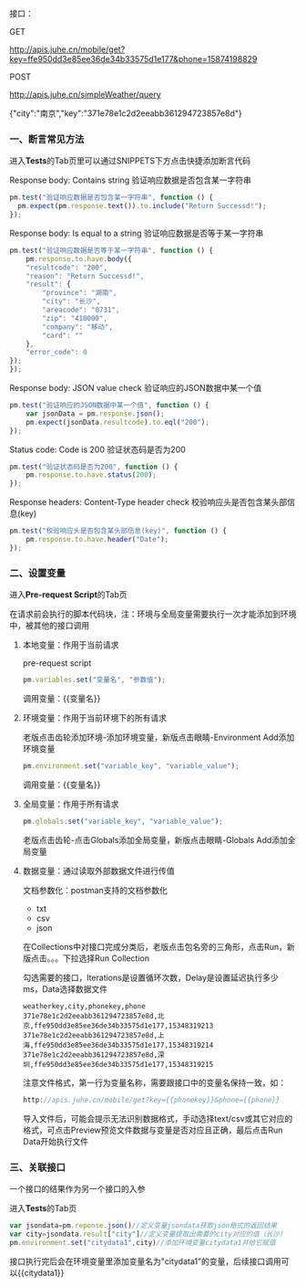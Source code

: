 接口：

GET

http://apis.juhe.cn/mobile/get?key=ffe950dd3e85ee36de34b33575d1e177&phone=15874198829

POST

http://apis.juhe.cn/simpleWeather/query

{"city":"南京","key":"371e78e1c2d2eeabb361294723857e8d"}

### 一、断言常见方法

进入**Tests**的Tab页里可以通过SNIPPETS下方点击快捷添加断言代码

Response body: Contains string	验证响应数据是否包含某一字符串

```js
pm.test("验证响应数据是否包含某一字符串", function () {
  pm.expect(pm.response.text()).to.include("Return Successd!");
});
```

Response body: Is equal to a string	验证响应数据是否等于某一字符串

```js
pm.test("验证响应数据是否等于某一字符串", function () {
    pm.response.to.have.body({
    "resultcode": "200",
    "reason": "Return Successd!",
    "result": {
        "province": "湖南",
        "city": "长沙",
        "areacode": "0731",
        "zip": "410000",
        "company": "移动",
        "card": ""
    },
    "error_code": 0
});
});
```

Response body: JSON value check	验证响应的JSON数据中某一个值

```js
pm.test("验证响应的JSON数据中某一个值", function () {
    var jsonData = pm.response.json();
    pm.expect(jsonData.resultcode).to.eql("200");
});
```

Status code: Code is 200	验证状态码是否为200

```js
pm.test("验证状态码是否为200", function () {
    pm.response.to.have.status(200);
});
```

Response headers: Content-Type header check	校验响应头是否包含某头部信息(key)

```js
pm.test("校验响应头是否包含某头部信息(key)", function () {
    pm.response.to.have.header("Date");
});
```

### 二、设置变量

进入**Pre-request Script**的Tab页

在请求前会执行的脚本代码块，注：环境与全局变量需要执行一次才能添加到环境中，被其他的接口调用

1. 本地变量：作用于当前请求

   pre-request script

   ```js
   pm.variables.set("变量名", "参数值");
   ```

   调用变量：{{变量名}}

2. 环境变量：作用于当前环境下的所有请求

   老版点击齿轮添加环境-添加环境变量，新版点击眼睛-Environment Add添加环境变量

   ```js
   pm.environment.set("variable_key", "variable_value");
   ```

   调用变量：{{变量名}}

3. 全局变量：作用于所有请求

   ```js
   pm.globals.set("variable_key", "variable_value");
   ```

   老版点击齿轮-点击Globals添加全局变量，新版点击眼睛-Globals Add添加全局变量

4. 数据变量：通过读取外部数据文件进行传值

   文档参数化：postman支持的文档参数化

   - txt
   - csv
   - json

   在Collections中对接口完成分类后，老版点击包名旁的三角形，点击Run，新版点击。。。下拉选择Run Collection

   勾选需要的接口，lterations是设置循环次数，Delay是设置延迟执行多少ms，Data选择数据文件

   ```
   weatherkey,city,phonekey,phone
   371e78e1c2d2eeabb361294723857e8d,北京,ffe950dd3e85ee36de34b33575d1e177,15348319213
   371e78e1c2d2eeabb361294723857e8d,上海,ffe950dd3e85ee36de34b33575d1e177,15348319214
   371e78e1c2d2eeabb361294723857e8d,深圳,ffe950dd3e85ee36de34b33575d1e177,15348319215
   ```

   注意文件格式，第一行为变量名称，需要跟接口中的变量名保持一致，如：

   ```js
   http://apis.juhe.cn/mobile/get?key={{phonekey}}&phone={{phone}}
   ```

   导入文件后，可能会提示无法识别数据格式，手动选择text/csv或其它对应的格式，可点击Preview预览文件数据与变量是否对应且正确，最后点击Run Data开始执行文件

### 三、关联接口

一个接口的结果作为另一个接口的入参

进入**Tests**的Tab页

```js
var jsondata=pm.reponse.json()//定义变量jsondata获取json格式的返回结果
var city=jsondata.result["city"]//定义变量提取出需要的city对应的值（长沙）
pm.environment.set("citydata1",city)//添加环境变量citydata1并给它赋值
```

接口执行完后会在环境变量里添加变量名为"citydata1"的变量，后续接口调用可以{{citydata1}}

